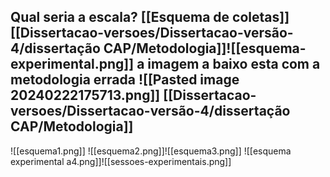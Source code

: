 
Qual seria a escala?
[[Esquema de coletas]]
[[Dissertacao-versoes/Dissertacao-versão-4/dissertação CAP/Metodologia]]![[esquema-experimental.png]]
a imagem a baixo esta com a metodologia errada
![[Pasted image 20240222175713.png]]
[[Dissertacao-versoes/Dissertacao-versão-4/dissertação CAP/Metodologia]]
--------------------------------------------------------------------------------------

![[esquema1.png]]
![[esquema2.png]]![[esquema3.png]]
![[esquema experimental a4.png]]![[sessoes-experimentais.png]]
